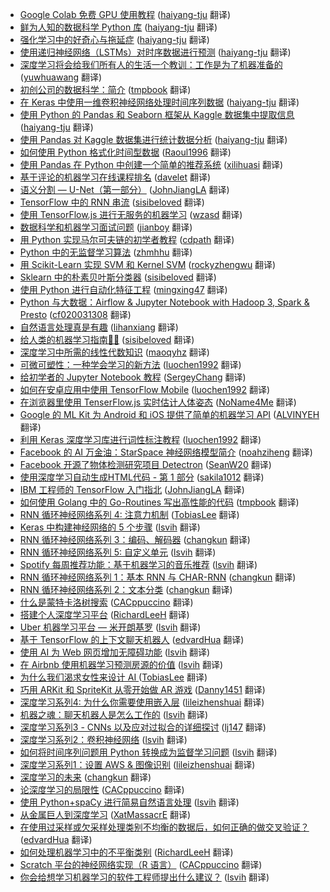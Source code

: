 * [Google Colab 免费 GPU 使用教程](https://juejin.im/post/5c05e1bc518825689f1b4948) ([haiyang-tju](https://github.com/haiyang-tju) 翻译)
* [鲜为人知的数据科学 Python 库](https://juejin.im/post/5c075e09518825159512715f) ([haiyang-tju](https://github.com/haiyang-tju) 翻译)
* [强化学习中的好奇心与拖延症](https://juejin.im/post/5bff316651882548e937ef20) ([haiyang-tju](https://github.com/haiyang-tju) 翻译)
* [使用递归神经网络（LSTMs）对时序数据进行预测](https://juejin.im/post/5bf8a70cf265da61776ba1dc) ([haiyang-tju](https://github.com/haiyang-tju) 翻译)
* [深度学习将会给我们所有人的生活一个教训：工作是为了机器准备的](https://juejin.im/post/5bd71fd6f265da0aa94a5bce) ([yuwhuawang](https://github.com/yuwhuawang) 翻译)
* [初创公司的数据科学：简介](https://juejin.im/post/5bd55b76f265da0ae472ce1b) ([tmpbook](https://github.com/tmpbook) 翻译)
* [在 Keras 中使用一维卷积神经网络处理时间序列数据](https://juejin.im/post/5beb7432f265da61524cf27c) ([haiyang-tju](https://github.com/haiyang-tju) 翻译)
* [使用 Python 的 Pandas 和 Seaborn 框架从 Kaggle 数据集中提取信息](https://juejin.im/post/5be8caf651882551cc25acf5) ([haiyang-tju](https://github.com/haiyang-tju) 翻译)
* [使用 Pandas 对 Kaggle 数据集进行统计数据分析](https://juejin.im/post/5be8c994f265da61461db107) ([haiyang-tju](https://github.com/haiyang-tju) 翻译)
* [如何使用 Python 格式化时间型数据](https://juejin.im/post/5be26d15f265da61776b720a) ([Raoul1996](https://github.com/Raoul1996) 翻译)
* [使用 Pandas 在 Python 中创建一个简单的推荐系统](https://juejin.im/post/5be958416fb9a049af6cc969) ([xilihuasi](https://github.com/xilihuasi) 翻译)
* [基于评论的机器学习在线课程排名](https://juejin.im/post/5bc997fd6fb9a05cdb106d7a) ([davelet](https://github.com/davelet) 翻译)
* [语义分割 — U-Net（第一部分）](https://juejin.im/post/5bc55ec8f265da0a8f35ef20) ([JohnJiangLA](https://github.com/JohnJiangLA) 翻译)
* [TensorFlow 中的 RNN 串流](https://juejin.im/post/5bcb2975f265da0a8d36c7d8) ([sisibeloved](https://github.com/sisibeloved) 翻译)
* [使用 TensorFlow.js 进行无服务的机器学习](https://juejin.im/post/5bc13de2e51d450e827b88fc) ([wzasd](https://github.com/wzasd) 翻译)
* [数据科学和机器学习面试问题](https://juejin.im/post/5bbb104f5188255c960c4d7e) ([jianboy](https://github.com/jianboy) 翻译)
* [用 Python 实现马尔可夫链的初学者教程](https://juejin.im/post/5bb031d06fb9a05cdb104888) ([cdpath](https://github.com/cdpath) 翻译)
* [Python 中的无监督学习算法](https://juejin.im/post/5bab10ed6fb9a05d1f2211b6) ([zhmhhu](https://github.com/zhmhhu) 翻译)
* [用 Scikit-Learn 实现 SVM 和 Kernel SVM](https://juejin.im/post/5b7fd39af265da43831fa136) ([rockyzhengwu](https://github.com/rockyzhengwu) 翻译)
* [Sklearn 中的朴素贝叶斯分类器](https://juejin.im/post/5b8510be51882542d23a1d66) ([sisibeloved](https://github.com/sisibeloved) 翻译)
* [使用 Python 进行自动化特征工程](https://juejin.im/post/5b6ea0e4e51d4519044adff0) ([mingxing47](https://github.com/mingxing47) 翻译)
* [Python 与大数据：Airflow & Jupyter Notebook with Hadoop 3, Spark & Presto](https://juejin.im/post/5b5a7fdfe51d453526175687) ([cf020031308](https://github.com/cf020031308) 翻译)
* [自然语言处理真是有趣](https://juejin.im/post/5b6d08e2f265da0f9c67cf0b) ([lihanxiang](https://github.com/lihanxiang) 翻译)
* [给人类的机器学习指南🤖👶](https://juejin.im/post/5b136f12f265da6e5415114b) ([sisibeloved](https://github.com/sisibeloved) 翻译)
* [深度学习中所需的线性代数知识](https://juejin.im/post/5b19d99ae51d4506d81a7a2f) ([maoqyhz](https://github.com/maoqyhz) 翻译)
* [可微可塑性：一种学会学习的新方法](https://juejin.im/post/5b055308f265da0ba063879d) ([luochen1992](https://github.com/luochen1992) 翻译)
* [给初学者的 Jupyter Notebook 教程](https://juejin.im/post/5af8d3776fb9a07ab7744dd0) ([SergeyChang](https://github.com/SergeyChang) 翻译)
* [如何在安卓应用中使用 TensorFlow Mobile](https://juejin.im/post/5afb8dc5518825426c690236) ([luochen1992](https://github.com/luochen1992) 翻译)
* [在浏览器里使用 TenserFlow.js 实时估计人体姿态](https://juejin.im/post/5afd833b5188254270642ff3) ([NoName4Me](https://github.com/NoName4Me) 翻译)
* [Google 的 ML Kit 为 Android 和 iOS 提供了简单的机器学习 API](https://juejin.im/post/5af2942e51882567244df836) ([ALVINYEH](https://github.com/ALVINYEH) 翻译)
* [利用 Keras 深度学习库进行词性标注教程](https://juejin.im/post/5ae4613a5188256727742d7d) ([luochen1992](https://github.com/luochen1992) 翻译)
* [Facebook 的 AI 万金油：StarSpace 神经网络模型简介](https://juejin.im/post/5a83af7c6fb9a0633c661404) ([noahziheng](https://github.com/noahziheng) 翻译)
* [Facebook 开源了物体检测研究项目 Detectron](https://juejin.im/post/5a6c2ba56fb9a01cb64f0591) ([SeanW20](https://github.com/SeanW20) 翻译)
* [使用深度学习自动生成HTML代码 - 第 1 部分](https://juejin.im/post/5a72744e6fb9a01cb64f1d66) ([sakila1012](https://github.com/sakila1012) 翻译)
* [IBM 工程师的 TensorFlow 入门指北](https://juejin.im/post/5a3d1ecb518825256362de6a) ([JohnJiangLA](https://github.com/JohnJiangLA) 翻译)
* [如何使用 Golang 中的 Go-Routines 写出高性能的代码](https://juejin.im/post/5a17c0f9f265da431a42e060) ([tmpbook](https://github.com/tmpbook) 翻译)
* [RNN 循环神经网络系列 4: 注意力机制](https://juejin.im/post/59f72f61f265da432002871c?utm_source=gold-miner&utm_medium=readme&utm_campaign=github) ([TobiasLee](https://github.com/TobiasLee) 翻译)
* [Keras 中构建神经网络的 5 个步骤](https://juejin.im/post/59e43b5b6fb9a0452a3b5f4f?utm_source=gold-miner&utm_medium=readme&utm_campaign=github) ([lsvih](https://github.com/lsvih) 翻译)
* [RNN 循环神经网络系列 3：编码、解码器](https://juejin.im/post/59fc1616f265da432b4a2d44?utm_source=gold-miner&utm_medium=readme&utm_campaign=github) ([changkun](https://github.com/changkun) 翻译)
* [RNN 循环神经网络系列 5: 自定义单元](https://juejin.im/post/59fbd28b6fb9a045204b91f2?utm_source=gold-miner&utm_medium=readme&utm_campaign=github) ([lsvih](https://github.com/lsvih) 翻译)
* [Spotify 每周推荐功能：基于机器学习的音乐推荐](https://juejin.im/post/59fbd0d9518825299a468a8b?utm_source=gold-miner&utm_medium=readme&utm_campaign=github) ([lsvih](https://github.com/lsvih) 翻译)
* [RNN 循环神经网络系列 1：基本 RNN 与 CHAR-RNN](https://juejin.im/post/59f0c5b0f265da43085d3e94?utm_source=gold-miner&utm_medium=readme&utm_campaign=github) ([changkun](https://github.com/changkun) 翻译)
* [RNN 循环神经网络系列 2：文本分类](https://juejin.im/post/59f0c6b3f265da4319557de4?utm_source=gold-miner&utm_medium=readme&utm_campaign=github) ([changkun](https://github.com/changkun) 翻译)
* [什么是蒙特卡洛树搜索](https://juejin.im/post/59f16e8c5188250385371302?utm_source=gold-miner&utm_medium=readme&utm_campaign=github) ([CACppuccino](https://github.com/CACppuccino) 翻译)
* [搭建个人深度学习平台](https://juejin.im/post/59be8e2b5188252c24746e9c?utm_source=gold-miner&utm_medium=readme&utm_campaign=github) ([RichardLeeH](https://github.com/RichardLeeH) 翻译)
* [Uber 机器学习平台 — 米开朗基罗](https://juejin.im/post/59c8b4d56fb9a00a4843b2a6?utm_source=gold-miner&utm_medium=readme&utm_campaign=github) ([lsvih](https://github.com/lsvih) 翻译)
* [基于 TensorFlow 的上下文聊天机器人](https://juejin.im/entry/5992cd385188252433704fa3?utm_source=gold-miner&utm_medium=readme&utm_campaign=github) ([edvardHua](https://github.com/edvardHua) 翻译)
* [使用 AI 为 Web 网页增加无障碍功能](https://juejin.im/post/59a51e91f265da2499603c8c?utm_source=gold-miner&utm_medium=readme&utm_campaign=github) ([lsvih](https://github.com/lsvih) 翻译)
* [在 Airbnb 使用机器学习预测房源的价值](https://juejin.im/post/59acfc336fb9a0249471e47d?utm_source=gold-miner&utm_medium=readme&utm_campaign=github) ([lsvih](https://github.com/lsvih) 翻译)
* [为什么我们渴求女性来设计 AI ](https://juejin.im/post/599c1e45518825242a02596e?utm_source=gold-miner&utm_medium=readme&utm_campaign=github) ([TobiasLee](https://github.com/TobiasLee) 翻译)
* [巧用 ARKit 和 SpriteKit 从零开始做 AR 游戏](https://juejin.im/post/599aaf746fb9a02477072380?utm_source=gold-miner&utm_medium=readme&utm_campaign=github) ([Danny1451](https://github.com/Danny1451) 翻译)
* [深度学习系列4: 为什么你需要使用嵌入层](https://juejin.im/post/599183c6f265da3e2e5717d2?utm_source=gold-miner&utm_medium=readme&utm_campaign=github) ([lileizhenshuai](https://github.com/lileizhenshuai) 翻译)
* [机器之魂：聊天机器人是怎么工作的](https://juejin.im/post/599155d86fb9a03c467c151d?utm_source=gold-miner&utm_medium=readme&utm_campaign=github) ([lsvih](https://github.com/lsvih) 翻译)
* [深度学习系列3 - CNNs 以及应对过拟合的详细探讨](https://juejin.im/post/598f25b15188257d8643173d?utm_source=gold-miner&utm_medium=readme&utm_campaign=github) ([lj147](https://github.com/lj147) 翻译)
* [深度学习系列2：卷积神经网络](https://juejin.im/post/598ac6a55188257dd366367f?utm_source=gold-miner&utm_medium=readme&utm_campaign=github) ([lsvih](https://github.com/lsvih) 翻译)
* [如何将时间序列问题用 Python 转换成为监督学习问题](https://juejin.im/post/598ac4e651882548605ce4a9?utm_source=gold-miner&utm_medium=readme&utm_campaign=github) ([lsvih](https://github.com/lsvih) 翻译)
* [深度学习系列1：设置 AWS & 图像识别](https://juejin.im/post/5987f5885188256dcf65d01e?utm_source=gold-miner&utm_medium=readme&utm_campaign=github) ([lileizhenshuai](https://github.com/lileizhenshuai) 翻译)
* [深度学习的未来](https://juejin.im/post/597843506fb9a06ba4747db5?utm_source=gold-miner&utm_medium=readme&utm_campaign=github) ([changkun](https://github.com/changkun) 翻译)
* [论深度学习的局限性](https://juejin.im/post/5978352a6fb9a06bad6574a4?utm_source=gold-miner&utm_medium=readme&utm_campaign=github) ([CACppuccino](https://github.com/CACppuccino) 翻译)
* [使用 Python+spaCy 进行简易自然语言处理](https://juejin.im/post/5971a4b9f265da6c42353332?utm_source=gold-miner&utm_medium=readme&utm_campaign=github) ([lsvih](https://github.com/lsvih) 翻译)
* [从金属巨人到深度学习](https://juejin.im/post/596f4cecf265da6c2f0adb04?utm_source=gold-miner&utm_medium=readme&utm_campaign=github) ([XatMassacrE](https://github.com/XatMassacrE) 翻译)
* [在使用过采样或欠采样处理类别不均衡的数据后，如何正确的做交叉验证？](https://juejin.im/entry/5976dde9f265da6c2e0fc2f9/detail?utm_source=gold-miner&utm_medium=readme&utm_campaign=github) ([edvardHua](https://github.com/edvardHua) 翻译)
* [如何处理机器学习中的不平衡类别](https://juejin.im/post/596f150551882549980c5f56?utm_source=gold-miner&utm_medium=readme&utm_campaign=github) ([RichardLeeH](https://github.com/RichardLeeH) 翻译)
* [Scratch 平台的神经网络实现（R 语言）](https://juejin.im/post/5965cf75f265da6c4741adc4?utm_source=gold-miner&utm_medium=readme&utm_campaign=github) ([CACppuccino](https://github.com/CACppuccino) 翻译)
* [你会给想学习机器学习的软件工程师提出什么建议？](https://juejin.im/post/596323416fb9a06bae1dff63?utm_source=gold-miner&utm_medium=readme&utm_campaign=github) ([lsvih](https://github.com/lsvih) 翻译)
